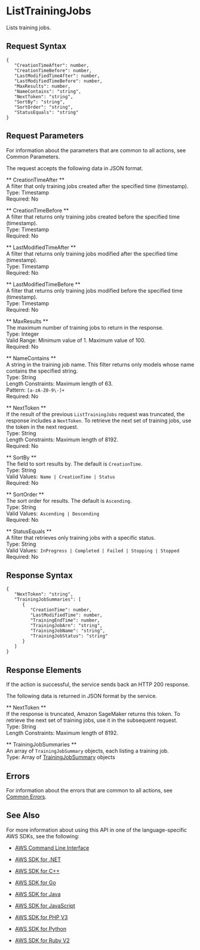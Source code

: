 # ListTrainingJobs<a name="API_ListTrainingJobs"></a>

Lists training jobs\.

## Request Syntax<a name="API_ListTrainingJobs_RequestSyntax"></a>

```
{
   "CreationTimeAfter": number,
   "CreationTimeBefore": number,
   "LastModifiedTimeAfter": number,
   "LastModifiedTimeBefore": number,
   "MaxResults": number,
   "NameContains": "string",
   "NextToken": "string",
   "SortBy": "string",
   "SortOrder": "string",
   "StatusEquals": "string"
}
```

## Request Parameters<a name="API_ListTrainingJobs_RequestParameters"></a>

For information about the parameters that are common to all actions, see Common Parameters\.

The request accepts the following data in JSON format\.

 ** CreationTimeAfter **   
A filter that only training jobs created after the specified time \(timestamp\)\.  
Type: Timestamp  
Required: No

 ** CreationTimeBefore **   
A filter that returns only training jobs created before the specified time \(timestamp\)\.  
Type: Timestamp  
Required: No

 ** LastModifiedTimeAfter **   
A filter that returns only training jobs modified after the specified time \(timestamp\)\.  
Type: Timestamp  
Required: No

 ** LastModifiedTimeBefore **   
A filter that returns only training jobs modified before the specified time \(timestamp\)\.  
Type: Timestamp  
Required: No

 ** MaxResults **   
The maximum number of training jobs to return in the response\.  
Type: Integer  
Valid Range: Minimum value of 1\. Maximum value of 100\.  
Required: No

 ** NameContains **   
A string in the training job name\. This filter returns only models whose name contains the specified string\.  
Type: String  
Length Constraints: Maximum length of 63\.  
Pattern: `[a-zA-Z0-9\-]+`   
Required: No

 ** NextToken **   
If the result of the previous `ListTrainingJobs` request was truncated, the response includes a `NextToken`\. To retrieve the next set of training jobs, use the token in the next request\.   
Type: String  
Length Constraints: Maximum length of 8192\.  
Required: No

 ** SortBy **   
The field to sort results by\. The default is `CreationTime`\.  
Type: String  
Valid Values:` Name | CreationTime | Status`   
Required: No

 ** SortOrder **   
The sort order for results\. The default is `Ascending`\.  
Type: String  
Valid Values:` Ascending | Descending`   
Required: No

 ** StatusEquals **   
A filter that retrieves only training jobs with a specific status\.  
Type: String  
Valid Values:` InProgress | Completed | Failed | Stopping | Stopped`   
Required: No

## Response Syntax<a name="API_ListTrainingJobs_ResponseSyntax"></a>

```
{
   "NextToken": "string",
   "TrainingJobSummaries": [ 
      { 
         "CreationTime": number,
         "LastModifiedTime": number,
         "TrainingEndTime": number,
         "TrainingJobArn": "string",
         "TrainingJobName": "string",
         "TrainingJobStatus": "string"
      }
   ]
}
```

## Response Elements<a name="API_ListTrainingJobs_ResponseElements"></a>

If the action is successful, the service sends back an HTTP 200 response\.

The following data is returned in JSON format by the service\.

 ** NextToken **   
If the response is truncated, Amazon SageMaker returns this token\. To retrieve the next set of training jobs, use it in the subsequent request\.  
Type: String  
Length Constraints: Maximum length of 8192\.

 ** TrainingJobSummaries **   
An array of `TrainingJobSummary` objects, each listing a training job\.  
Type: Array of [TrainingJobSummary](API_TrainingJobSummary.md) objects

## Errors<a name="API_ListTrainingJobs_Errors"></a>

For information about the errors that are common to all actions, see [Common Errors](CommonErrors.md)\.

## See Also<a name="API_ListTrainingJobs_SeeAlso"></a>

For more information about using this API in one of the language\-specific AWS SDKs, see the following:

+  [AWS Command Line Interface](http://docs.aws.amazon.com/goto/aws-cli/sagemaker-2017-07-24/ListTrainingJobs) 

+  [AWS SDK for \.NET](http://docs.aws.amazon.com/goto/DotNetSDKV3/sagemaker-2017-07-24/ListTrainingJobs) 

+  [AWS SDK for C\+\+](http://docs.aws.amazon.com/goto/SdkForCpp/sagemaker-2017-07-24/ListTrainingJobs) 

+  [AWS SDK for Go](http://docs.aws.amazon.com/goto/SdkForGoV1/sagemaker-2017-07-24/ListTrainingJobs) 

+  [AWS SDK for Java](http://docs.aws.amazon.com/goto/SdkForJava/sagemaker-2017-07-24/ListTrainingJobs) 

+  [AWS SDK for JavaScript](http://docs.aws.amazon.com/goto/AWSJavaScriptSDK/sagemaker-2017-07-24/ListTrainingJobs) 

+  [AWS SDK for PHP V3](http://docs.aws.amazon.com/goto/SdkForPHPV3/sagemaker-2017-07-24/ListTrainingJobs) 

+  [AWS SDK for Python](http://docs.aws.amazon.com/goto/boto3/sagemaker-2017-07-24/ListTrainingJobs) 

+  [AWS SDK for Ruby V2](http://docs.aws.amazon.com/goto/SdkForRubyV2/sagemaker-2017-07-24/ListTrainingJobs) 